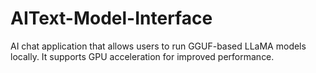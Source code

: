 # AIText-Model-Interface
AI chat application that allows users to run GGUF-based LLaMA models locally. It supports GPU acceleration for improved performance.
